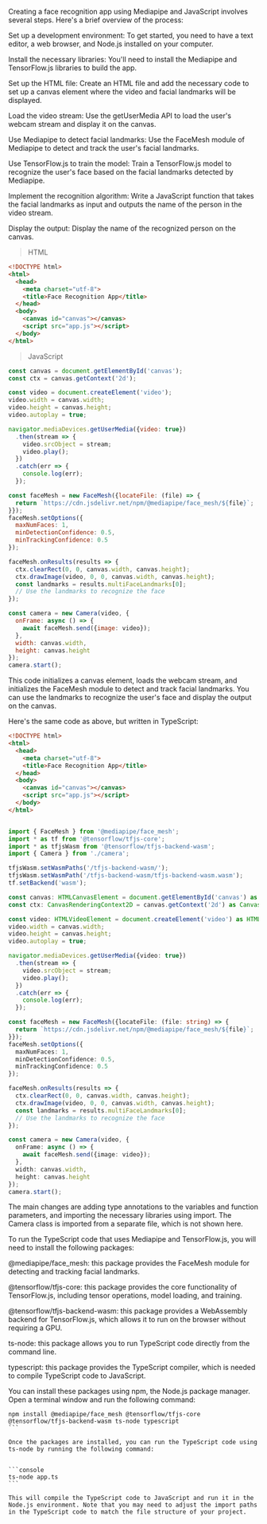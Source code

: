 Creating a face recognition app using Mediapipe and JavaScript involves several steps. Here's a brief overview of the process:

Set up a development environment: To get started, you need to have a text editor, a web browser, and Node.js installed on your computer.

Install the necessary libraries: You'll need to install the Mediapipe and TensorFlow.js libraries to build the app.

Set up the HTML file: Create an HTML file and add the necessary code to set up a canvas element where the video and facial landmarks will be displayed.

Load the video stream: Use the getUserMedia API to load the user's webcam stream and display it on the canvas.

Use Mediapipe to detect facial landmarks: Use the FaceMesh module of Mediapipe to detect and track the user's facial landmarks.

Use TensorFlow.js to train the model: Train a TensorFlow.js model to recognize the user's face based on the facial landmarks detected by Mediapipe.

Implement the recognition algorithm: Write a JavaScript function that takes the facial landmarks as input and outputs the name of the person in the video stream.

Display the output: Display the name of the recognized person on the canvas.

> HTML

```html
<!DOCTYPE html>
<html>
  <head>
    <meta charset="utf-8">
    <title>Face Recognition App</title>
  </head>
  <body>
    <canvas id="canvas"></canvas>
    <script src="app.js"></script>
  </body>
</html>
```

> JavaScript

```js
const canvas = document.getElementById('canvas');
const ctx = canvas.getContext('2d');

const video = document.createElement('video');
video.width = canvas.width;
video.height = canvas.height;
video.autoplay = true;

navigator.mediaDevices.getUserMedia({video: true})
  .then(stream => {
    video.srcObject = stream;
    video.play();
  })
  .catch(err => {
    console.log(err);
  });

const faceMesh = new FaceMesh({locateFile: (file) => {
  return `https://cdn.jsdelivr.net/npm/@mediapipe/face_mesh/${file}`;
}});
faceMesh.setOptions({
  maxNumFaces: 1,
  minDetectionConfidence: 0.5,
  minTrackingConfidence: 0.5
});

faceMesh.onResults(results => {
  ctx.clearRect(0, 0, canvas.width, canvas.height);
  ctx.drawImage(video, 0, 0, canvas.width, canvas.height);
  const landmarks = results.multiFaceLandmarks[0];
  // Use the landmarks to recognize the face
});

const camera = new Camera(video, {
  onFrame: async () => {
    await faceMesh.send({image: video});
  },
  width: canvas.width,
  height: canvas.height
});
camera.start();
```

This code initializes a canvas element, loads the webcam stream, and initializes the FaceMesh module to detect and track facial landmarks. You can use the landmarks to recognize the user's face and display the output on the canvas.


Here's the same code as above, but written in TypeScript:

```html
<!DOCTYPE html>
<html>
  <head>
    <meta charset="utf-8">
    <title>Face Recognition App</title>
  </head>
  <body>
    <canvas id="canvas"></canvas>
    <script src="app.js"></script>
  </body>
</html>
```


```ts

import { FaceMesh } from '@mediapipe/face_mesh';
import * as tf from '@tensorflow/tfjs-core';
import * as tfjsWasm from '@tensorflow/tfjs-backend-wasm';
import { Camera } from './camera';

tfjsWasm.setWasmPaths('/tfjs-backend-wasm/');
tfjsWasm.setWasmPath('/tfjs-backend-wasm/tfjs-backend-wasm.wasm');
tf.setBackend('wasm');

const canvas: HTMLCanvasElement = document.getElementById('canvas') as HTMLCanvasElement;
const ctx: CanvasRenderingContext2D = canvas.getContext('2d') as CanvasRenderingContext2D;

const video: HTMLVideoElement = document.createElement('video') as HTMLVideoElement;
video.width = canvas.width;
video.height = canvas.height;
video.autoplay = true;

navigator.mediaDevices.getUserMedia({video: true})
  .then(stream => {
    video.srcObject = stream;
    video.play();
  })
  .catch(err => {
    console.log(err);
  });

const faceMesh = new FaceMesh({locateFile: (file: string) => {
  return `https://cdn.jsdelivr.net/npm/@mediapipe/face_mesh/${file}`;
}});
faceMesh.setOptions({
  maxNumFaces: 1,
  minDetectionConfidence: 0.5,
  minTrackingConfidence: 0.5
});

faceMesh.onResults(results => {
  ctx.clearRect(0, 0, canvas.width, canvas.height);
  ctx.drawImage(video, 0, 0, canvas.width, canvas.height);
  const landmarks = results.multiFaceLandmarks[0];
  // Use the landmarks to recognize the face
});

const camera = new Camera(video, {
  onFrame: async () => {
    await faceMesh.send({image: video});
  },
  width: canvas.width,
  height: canvas.height
});
camera.start();

```

The main changes are adding type annotations to the variables and function parameters, and importing the necessary libraries using import. The Camera class is imported from a separate file, which is not shown here.

To run the TypeScript code that uses Mediapipe and TensorFlow.js, you will need to install the following packages:

@mediapipe/face_mesh: this package provides the FaceMesh module for detecting and tracking facial landmarks.

@tensorflow/tfjs-core: this package provides the core functionality of TensorFlow.js, including tensor operations, model loading, and training.

@tensorflow/tfjs-backend-wasm: this package provides a WebAssembly backend for TensorFlow.js, which allows it to run on the browser without requiring a GPU.

ts-node: this package allows you to run TypeScript code directly from the command line.

typescript: this package provides the TypeScript compiler, which is needed to compile TypeScript code to JavaScript.

You can install these packages using npm, the Node.js package manager. Open a terminal window and run the following command:

````console
npm install @mediapipe/face_mesh @tensorflow/tfjs-core @tensorflow/tfjs-backend-wasm ts-node typescript
```

Once the packages are installed, you can run the TypeScript code using ts-node by running the following command:


```console
ts-node app.ts
```

This will compile the TypeScript code to JavaScript and run it in the Node.js environment. Note that you may need to adjust the import paths in the TypeScript code to match the file structure of your project.

